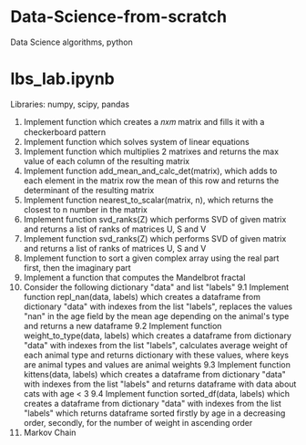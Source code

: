 # Data-Science-from-scratch
Data Science algorithms, python

# lbs_lab.ipynb
Libraries: numpy, scipy, pandas
1. Implement function which creates a  𝑛𝑥𝑚  matrix and fills it with a checkerboard pattern
2. Implement function which solves system of linear equations
3. Implement function which multiplies 2 matrixes and returns the max value of each column of the resulting matrix
4. Implement function add_mean_and_calc_det(matrix), which adds to each element in the matrix row the mean of this row and returns the determinant of the resulting matrix
5. Implement function nearest_to_scalar(matrix, n), which returns the closest to n number in the matrix
6. Implement function svd_ranks(Z) which performs SVD of given matrix and returns a list of ranks of matrices U, S and V
6. Implement function svd_ranks(Z) which performs SVD of given matrix and returns a list of ranks of matrices U, S and V
7. Implement function to sort a given complex array using the real part first, then the imaginary part
8. Implement a function that computes the Mandelbrot fractal
9. Consider the following dictionary "data" and list "labels"
9.1 Implement function repl_nan(data, labels) which creates a dataframe from dictionary "data" with indexes from the list "labels", replaces the values "nan" in the age field by the mean age depending on the animal's type and returns a new dataframe
9.2 Implement function weight_to_type(data, labels) which creates a dataframe from dictionary "data" with indexes from the list "labels", calculates average weight of each animal type and returns dictionary with these values, where keys are animal types and values are animal weights
9.3 Implement function kittens(data, labels) which creates a dataframe from dictionary "data" with indexes from the list "labels" and returns dataframe with data about cats with age < 3
9.4 Implement function sorted_df(data, labels) which creates a dataframe from dictionary "data" with indexes from the list "labels" which returns dataframe sorted firstly by age in a decreasing order, secondly, for the number of weight in ascending order
10. Markov Chain
